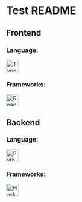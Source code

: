 # Test README

## Frontend

### Language: 
<img src="https://api.iconify.design/skill-icons:typescript.svg" alt="TypeScript" width="32" height="32" />

### Frameworks: 
<img src="https://api.iconify.design/skill-icons:react-dark.svg" alt="React" width="32" height="32" />

## Backend

### Language: 
<img src="https://api.iconify.design/skill-icons:python-dark.svg" alt="Python" width="32" height="32" />

### Frameworks: 
<img src="https://api.iconify.design/skill-icons:flask-dark.svg" alt="Flask" width="32" height="32" />
